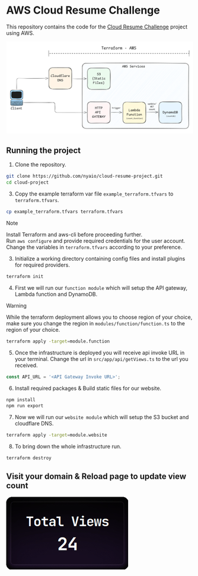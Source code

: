 # AWS Cloud Resume Challenge

This repository contains the code for the [Cloud Resume Challenge](https://cloudresumechallenge.dev/docs/the-challenge/aws/) project using AWS.

![Architecture](./assets/diagram.png)

## Running the project

1. Clone the repository.

```bash
git clone https://github.com/nyaio/cloud-resume-project.git
cd cloud-project

```

3. Copy the example terraform var file `example_terraform.tfvars` to `terraform.tfvars`.

```bash
cp example_terraform.tfvars terraform.tfvars
```

> [!NOTE]
> Install Terraform and aws-cli before proceeding further. </br>
> Run `aws configure` and provide required credentials for the user account. </br>
> Change the variables in `terraform.tfvars` according to your preference.

3. Initialize a working directory containing config files and install plugins for required providers.

```bash
terraform init
```
4. First we will run our `function module` which will setup the API gateway, Lambda function and DynamoDB.

> [!WARNING]
> While the terraform deployment allows you to choose region of your choice, make sure you change the region in `modules/function/function.ts` to the region of your choice.

```bash
terraform apply -target=module.function
```
5. Once the infrastructure is deployed you will receive api invoke URL in your terminal. Change the url in `src/app/api/getViews.ts` to the url you received.

```ts
const API_URL = '<API Gateway Invoke URL>';
```

6. Install required packages & Build static files for our website.

```bash
npm install
npm run export
```

7. Now we will run our `website module` which will setup the S3 bucket and cloudflare DNS.

```bash
terraform apply -target=module.website
```

8. To bring down the whole infrastructure run.

```bash
terraform destroy
```

## Visit your domain & Reload page to update view count
![Count](./assets/counter.gif)

